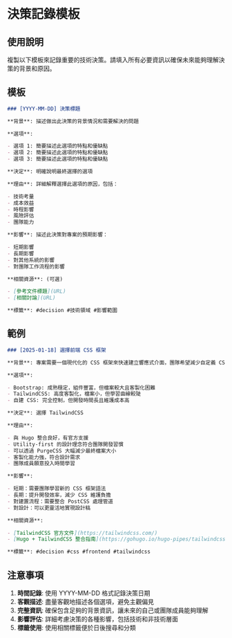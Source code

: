 # 決策記錄模板

## 使用說明

複製以下模板來記錄重要的技術決策。請填入所有必要資訊以確保未來能夠理解決策的背景和原因。

## 模板

```markdown
### [YYYY-MM-DD] 決策標題

**背景**: 描述做出此決策的背景情況和需要解決的問題

**選項**:

- 選項 1: 簡要描述此選項的特點和優缺點
- 選項 2: 簡要描述此選項的特點和優缺點
- 選項 3: 簡要描述此選項的特點和優缺點

**決定**: 明確說明最終選擇的選項

**理由**: 詳細解釋選擇此選項的原因，包括：

- 技術考量
- 成本效益
- 時程影響
- 風險評估
- 團隊能力

**影響**: 描述此決策對專案的預期影響：

- 短期影響
- 長期影響
- 對其他系統的影響
- 對團隊工作流程的影響

**相關資源**: (可選)

- [參考文件標題](URL)
- [相關討論](URL)

**標籤**: #decision #技術領域 #影響範圍
```

## 範例

```markdown
### [2025-01-18] 選擇前端 CSS 框架

**背景**: 專案需要一個現代化的 CSS 框架來快速建立響應式介面，團隊希望減少自定義 CSS 的開發時間

**選項**:

- Bootstrap: 成熟穩定，組件豐富，但檔案較大且客製化困難
- TailwindCSS: 高度客製化，檔案小，但學習曲線較陡
- 自建 CSS: 完全控制，但開發時間長且維護成本高

**決定**: 選擇 TailwindCSS

**理由**:

- 與 Hugo 整合良好，有官方支援
- Utility-first 的設計理念符合團隊開發習慣
- 可以透過 PurgeCSS 大幅減少最終檔案大小
- 客製化能力強，符合設計需求
- 團隊成員願意投入時間學習

**影響**:

- 短期：需要團隊學習新的 CSS 框架語法
- 長期：提升開發效率，減少 CSS 維護負擔
- 對建置流程：需要整合 PostCSS 處理管道
- 對設計：可以更靈活地實現設計稿

**相關資源**:

- [TailwindCSS 官方文件](https://tailwindcss.com/)
- [Hugo + TailwindCSS 整合指南](https://gohugo.io/hugo-pipes/tailwindcss/)

**標籤**: #decision #css #frontend #tailwindcss
```

## 注意事項

1. **時間記錄**: 使用 YYYY-MM-DD 格式記錄決策日期
2. **客觀描述**: 盡量客觀地描述各個選項，避免主觀偏見
3. **完整資訊**: 確保包含足夠的背景資訊，讓未來的自己或團隊成員能夠理解
4. **影響評估**: 詳細考慮決策的各種影響，包括技術和非技術層面
5. **標籤使用**: 使用相關標籤便於日後搜尋和分類
